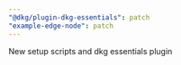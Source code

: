 ```yaml
---
"@dkg/plugin-dkg-essentials": patch
"example-edge-node": patch
---
```


New setup scripts and dkg essentials plugin
